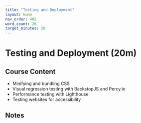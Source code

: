 ```yaml
---
title: "Testing and Deployment"
layout: home
nav_order: 402
word_count: 26
target_minutes: 20
---
```

# Testing and Deployment (20m)

## Course Content

- Minifying and bundling CSS
- Visual regression testing with BackstopJS and Percy.io
- Performance testing with Lighthouse
- Testing websites for accessibility

## Notes













